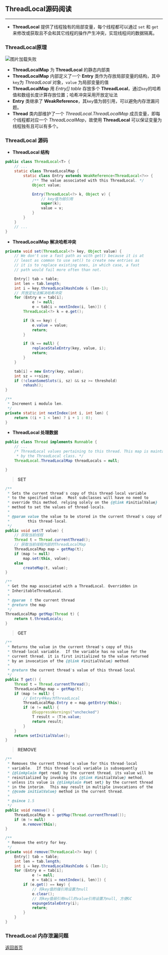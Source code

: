 ## **ThreadLocal源码阅读**
------

* **ThreadLocal** 提供了线程独有的局部变量，每个线程都可以通过 `set` 和 `get` 来修改或获取且不会和其它线程的操作产生冲突，实现线程间的数据隔离。

### **ThreadLocal原理**
![图片加载失败](https://maxwell-l.github.io/WriteSomething/image/threadlocal1.png)


* **ThreadLocalMap** 为 **ThreadLocal** 的静态内部类
* **ThreadLocalMap** 内部定义了一个 **Entry** 类作为存放局部变量的结构，其中`key`为 *ThreadLocal* 对象，`value` 为局部变量的值
* **ThreadLocalMap** 用 *Entry[] table* 存放多个 **ThreadLocal**，通过`key`的哈希值和数组长度计算存放位置；哈希冲突采用开放定址法
* **Entry** 类继承了 **WeakReference**，其`key`值为弱引用，可以避免内存泄漏问题。
* **Thread** 类内部维护了一个 *ThreadLocal.ThreadLocalMap* 成员变量，即每个线程都对应一个 *ThreadLocalMap*，故使用 **ThreadLocal** 可以保证变量为线程独有且可以有多个。

### **ThreadLocal 源码**

* **ThreadLocal 结构**
``` java
public class ThreadLocal<T> {
    // ...
    static class ThreadLocalMap {
        static class Entry extends WeakReference<ThreadLocal<?>> {
            /** The value associated with this ThreadLocal. */
            Object value;

            Entry(ThreadLocal<?> k, Object v) {
                // key值为弱引用
                super(k);
                value = v;
            }
        }
    }
    // ...
}
```

* **ThreadLocalMap 解决哈希冲突**

``` java
private void set(ThreadLocal<?> key, Object value) {
    // We don't use a fast path as with get() because it is at
    // least as common to use set() to create new entries as
    // it is to replace existing ones, in which case, a fast
    // path would fail more often than not.

    Entry[] tab = table;
    int len = tab.length;
    int i = key.threadLocalHashCode & (len-1);
    // 开放定址法解决哈希冲突
    for (Entry e = tab[i];
            e != null;
            e = tab[i = nextIndex(i, len)]) {
        ThreadLocal<?> k = e.get();

        if (k == key) {
            e.value = value;
            return;
        }

        if (k == null) {
            replaceStaleEntry(key, value, i);
            return;
        }
    }

    tab[i] = new Entry(key, value);
    int sz = ++size;
    if (!cleanSomeSlots(i, sz) && sz >= threshold)
        rehash();
}

/**
 * Increment i modulo len.
 */
private static int nextIndex(int i, int len) {
    return ((i + 1 < len) ? i + 1 : 0);
}
```

* **ThreadLocal 处理数据**

``` java 
public class Thread implements Runnable {
    // ...
    /* ThreadLocal values pertaining to this thread. This map is maintained
     * by the ThreadLocal class. */
    ThreadLocal.ThreadLocalMap threadLocals = null;

}
```
> **SET**

``` java
/**
 * Sets the current thread's copy of this thread-local variable
 * to the specified value.  Most subclasses will have no need to
 * override this method, relying solely on the {@link #initialValue}
 * method to set the values of thread-locals.
 *
 * @param value the value to be stored in the current thread's copy of
 *        this thread-local.
 */
public void set(T value) {
    // 获取当前线程
    Thread t = Thread.currentThread();
    // 获取当前线程内部的ThreadLocalMap
    ThreadLocalMap map = getMap(t);
    if (map != null)
        map.set(this, value);
    else
        createMap(t, value);
}

/**
 * Get the map associated with a ThreadLocal. Overridden in
 * InheritableThreadLocal.
 *
 * @param  t the current thread
 * @return the map
 */
ThreadLocalMap getMap(Thread t) {
    return t.threadLocals;
}
```
> **GET**

``` java
/**
 * Returns the value in the current thread's copy of this
 * thread-local variable.  If the variable has no value for the
 * current thread, it is first initialized to the value returned
 * by an invocation of the {@link #initialValue} method.
 *
 * @return the current thread's value of this thread-local
 */
public T get() {
    Thread t = Thread.currentThread();
    ThreadLocalMap map = getMap(t);
    if (map != null) {
        // Entry中key为ThreadLocal
        ThreadLocalMap.Entry e = map.getEntry(this);
        if (e != null) {
            @SuppressWarnings("unchecked")
            T result = (T)e.value;
            return result;
        }
    }
    return setInitialValue();
}
```

> **REMOVE**

``` java
/**
 * Removes the current thread's value for this thread-local
 * variable.  If this thread-local variable is subsequently
 * {@linkplain #get read} by the current thread, its value will be
 * reinitialized by invoking its {@link #initialValue} method,
 * unless its value is {@linkplain #set set} by the current thread
 * in the interim.  This may result in multiple invocations of the
 * {@code initialValue} method in the current thread.
 *
 * @since 1.5
 */
public void remove() {
    ThreadLocalMap m = getMap(Thread.currentThread());
    if (m != null)
        m.remove(this);
}

/**
 * Remove the entry for key.
 */
private void remove(ThreadLocal<?> key) {
    Entry[] tab = table;
    int len = tab.length;
    int i = key.threadLocalHashCode & (len-1);
    for (Entry e = tab[i];
            e != null;
            e = tab[i = nextIndex(i, len)]) {
        if (e.get() == key) {
            // 将key值的强引用设置为null
            e.clear();
            // 将key值弱引用null的value引用设置为null, 方便GC
            expungeStaleEntry(i);
            return;
        }
    }
}
```

### **ThreadLocal 内存泄漏问题**



[返回首页](https://maxwell-l.github.io/WriteSomething)